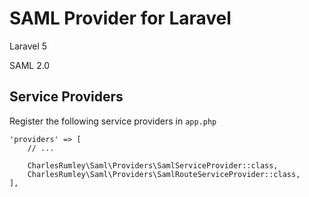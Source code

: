 # SAML Provider for Laravel

Laravel 5

SAML 2.0

## Service Providers
Register the following service providers in `app.php`

    'providers' => [
        // ...
        
        CharlesRumley\Saml\Providers\SamlServiceProvider::class,
        CharlesRumley\Saml\Providers\SamlRouteServiceProvider::class,        
    ],